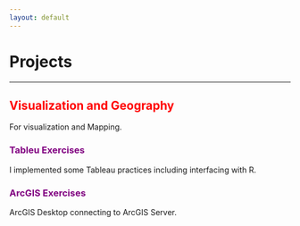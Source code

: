 ```yaml
---
layout: default
---
```


# Projects 

<hr>

<div class="grid grid-pad">
    <div class="col-1-1">
       <div class="content">
           <h2><font color="red">Visualization and Geography</font></h2>
           For visualization and Mapping.
       </div>
    </div>
</div>
<div class="grid grid-pad">
    <div class="col-1-2">
        <div class="content">
            <h3><font color="purple">Tableu Exercises</font></h3>
            <p>I implemented some Tableau practices including interfacing with R. </p>
        </div>
     </div>
     <div class="col-1-2">
        <div class="content">
            <h3><font color="purple">ArcGIS Exercises</font></h3> 
            <p>ArcGIS Desktop connecting to ArcGIS Server.
        </div>
     </div> 
</div>


